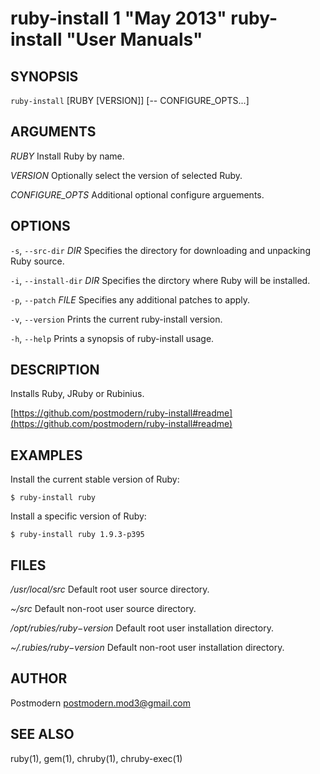 # ruby-install 1 "May 2013" ruby-install "User Manuals"

## SYNOPSIS

`ruby-install` [RUBY [VERSION]] [-- CONFIGURE_OPTS...]

## ARGUMENTS

*RUBY*
	Install Ruby by name.

*VERSION*
	Optionally select the version of selected Ruby.

*CONFIGURE_OPTS*
	Additional optional configure arguements.

## OPTIONS

`-s`, `--src-dir` *DIR*
	Specifies the directory for downloading and unpacking Ruby source.

`-i`, `--install-dir` *DIR*
	Specifies the dirctory where Ruby will be installed.

`-p`, `--patch` *FILE*
	Specifies any additional patches to apply.

`-v`, `--version`
	Prints the current ruby-install version.

`-h`, `--help`
	Prints a synopsis of ruby-install usage.

## DESCRIPTION

Installs Ruby, JRuby or Rubinius.

[https://github.com/postmodern/ruby-install#readme](https://github.com/postmodern/ruby-install#readme)

## EXAMPLES

Install the current stable version of Ruby:

    $ ruby-install ruby

Install a specific version of Ruby:

    $ ruby-install ruby 1.9.3-p395

## FILES

*/usr/local/src*
	Default root user source directory.
    
*~/src*
	Default non-root user source directory.

*/opt/rubies/$ruby-$version*
	Default root user installation directory.

*~/.rubies/$ruby-$version*
	Default non-root user installation directory.

## AUTHOR

Postmodern <postmodern.mod3@gmail.com>

## SEE ALSO

ruby(1), gem(1), chruby(1), chruby-exec(1)

